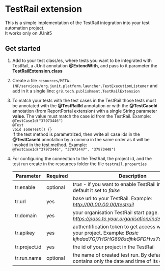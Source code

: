# TestRail extension
This is a simple implementation of the TestRail integration into your test automation project.\
It works only on JUnit5
## Get started
1. Add to your test class/es, where tests you want to be integrated with TestRail, a JUnit annotation **@ExtendWith**, and pass to it parameter the **TestRailExtension.class**
2. Create a file `resources/META-INF/services/org.junit.platform.launcher.TestExecutionListener` and add in it a single line: `gr8.tech.publishment.TestRailExtension`
3. To match your tests with the test cases in the TestRail those tests must be annotated with the **@TestRailId** annotation or with the **@TestCaseId** annotation (from ReportPortal extension) with a single String parameter **value**. The value must match the case id from the TestRail. Example:\
   `@TestCaseId("37973446")`\
   `@Test`\
   `void someTest() {}`\
   If the test method is parametrized, then write all case ids in the **@TestCaseId** annotation by a comma in the same order as it will be invoked in the test method. Example:\
   `@TestCaseId("37973446", "37973447", "37973448")`
4. For configuring the connection to the TestRail, the project id, and the test run create in the resources folder the file `testrail.properties`

   | Parameter | Required | Description                                                                                                                 |
   |-----------| --- |-----------------------------------------------------------------------------------------------------------------------------|
   | tr.enable |optional| *true* - if you want to enable TestRail integration. By default it set to *false*                                           |
   | tr.url    |yes| base url to your TestRail. Example: *http://00.00.00.00/testrail*                                                           |                                                        |
   | tr.domain |yes| your organisation TestRail start page. Example: *https://pass.to.your.organisation/index.php?*                              |
   |tr.apikey|yes| authentification token to get access with API for your project. Example: *Basic kjhdad7Gj7HGHG698sdjhkGFDHvs7sdkhgj6hfhhY/* |
   |tr.project.id|yes| the id of your project in the TestRail                                                                                      |
   |tr.run.name|optional| the name of created test run. By default its name contains only the date and time of its creation                           |